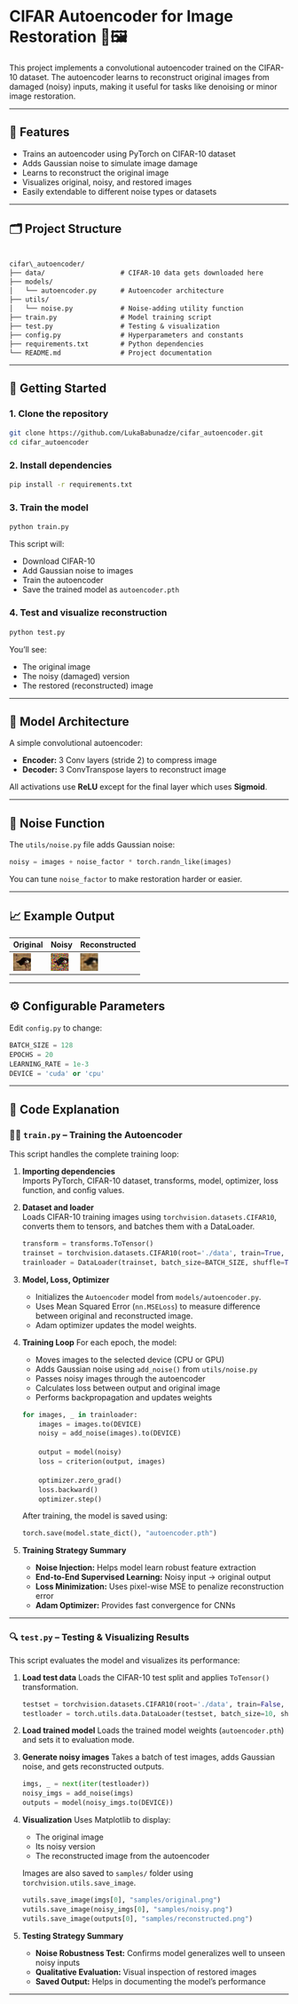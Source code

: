 # CIFAR Autoencoder for Image Restoration 🧠🖼️

This project implements a convolutional autoencoder trained on the CIFAR-10 dataset. The autoencoder learns to reconstruct original images from damaged (noisy) inputs, making it useful for tasks like denoising or minor image restoration.

---

## 🔧 Features

- Trains an autoencoder using PyTorch on CIFAR-10 dataset
- Adds Gaussian noise to simulate image damage
- Learns to reconstruct the original image
- Visualizes original, noisy, and restored images
- Easily extendable to different noise types or datasets

---

## 🗂️ Project Structure

```

cifar\_autoencoder/
├── data/                   # CIFAR-10 data gets downloaded here
├── models/
│   └── autoencoder.py      # Autoencoder architecture
├── utils/
│   └── noise.py            # Noise-adding utility function
├── train.py                # Model training script
├── test.py                 # Testing & visualization
├── config.py               # Hyperparameters and constants
├── requirements.txt        # Python dependencies
└── README.md               # Project documentation

````

---

## 🚀 Getting Started

### 1. Clone the repository
```bash
git clone https://github.com/LukaBabunadze/cifar_autoencoder.git
cd cifar_autoencoder
````

### 2. Install dependencies

```bash
pip install -r requirements.txt
```

### 3. Train the model

```bash
python train.py
```

This script will:

* Download CIFAR-10
* Add Gaussian noise to images
* Train the autoencoder
* Save the trained model as `autoencoder.pth`

### 4. Test and visualize reconstruction

```bash
python test.py
```

You’ll see:

* The original image
* The noisy (damaged) version
* The restored (reconstructed) image

---

## 🧠 Model Architecture

A simple convolutional autoencoder:

* **Encoder:** 3 Conv layers (stride 2) to compress image
* **Decoder:** 3 ConvTranspose layers to reconstruct image

All activations use **ReLU** except for the final layer which uses **Sigmoid**.

---

## 🧪 Noise Function

The `utils/noise.py` file adds Gaussian noise:

```python
noisy = images + noise_factor * torch.randn_like(images)
```

You can tune `noise_factor` to make restoration harder or easier.

---

## 📈 Example Output

| Original                  | Noisy                  | Reconstructed                  |
| ------------------------- | ---------------------- | ------------------------------ |
| ![](samples/original.png) | ![](samples/noisy.png) | ![](samples/reconstructed.png) |

---

## ⚙️ Configurable Parameters

Edit `config.py` to change:

```python
BATCH_SIZE = 128
EPOCHS = 20
LEARNING_RATE = 1e-3
DEVICE = 'cuda' or 'cpu'
```

---

## 🧠 Code Explanation

### 🏋️‍♂️ `train.py` – Training the Autoencoder

This script handles the complete training loop:

1. **Importing dependencies**  
   Imports PyTorch, CIFAR-10 dataset, transforms, model, optimizer, loss function, and config values.

2. **Dataset and loader**  
   Loads CIFAR-10 training images using `torchvision.datasets.CIFAR10`, converts them to tensors, and batches them with a DataLoader.

   ```python
   transform = transforms.ToTensor()
   trainset = torchvision.datasets.CIFAR10(root='./data', train=True, download=True, transform=transform)
   trainloader = DataLoader(trainset, batch_size=BATCH_SIZE, shuffle=True)```

3. **Model, Loss, Optimizer**

   * Initializes the `Autoencoder` model from `models/autoencoder.py`.
   * Uses Mean Squared Error (`nn.MSELoss`) to measure difference between original and reconstructed image.
   * Adam optimizer updates the model weights.

4. **Training Loop**
   For each epoch, the model:

   * Moves images to the selected device (CPU or GPU)
   * Adds Gaussian noise using `add_noise()` from `utils/noise.py`
   * Passes noisy images through the autoencoder
   * Calculates loss between output and original image
   * Performs backpropagation and updates weights

   ```python
   for images, _ in trainloader:
       images = images.to(DEVICE)
       noisy = add_noise(images).to(DEVICE)

       output = model(noisy)
       loss = criterion(output, images)

       optimizer.zero_grad()
       loss.backward()
       optimizer.step()
   ```

   After training, the model is saved using:

   ```python
   torch.save(model.state_dict(), "autoencoder.pth")
   ```

5. **Training Strategy Summary**

   * **Noise Injection:** Helps model learn robust feature extraction
   * **End-to-End Supervised Learning:** Noisy input → original output
   * **Loss Minimization:** Uses pixel-wise MSE to penalize reconstruction error
   * **Adam Optimizer:** Provides fast convergence for CNNs

---

### 🔍 `test.py` – Testing & Visualizing Results

This script evaluates the model and visualizes its performance:

1. **Load test data**
   Loads the CIFAR-10 test split and applies `ToTensor()` transformation.

   ```python
   testset = torchvision.datasets.CIFAR10(root='./data', train=False, download=True, transform=transforms.ToTensor())
   testloader = torch.utils.data.DataLoader(testset, batch_size=10, shuffle=True)
   ```

2. **Load trained model**
   Loads the trained model weights (`autoencoder.pth`) and sets it to evaluation mode.

3. **Generate noisy images**
   Takes a batch of test images, adds Gaussian noise, and gets reconstructed outputs.

   ```python
   imgs, _ = next(iter(testloader))
   noisy_imgs = add_noise(imgs)
   outputs = model(noisy_imgs.to(DEVICE))
   ```

4. **Visualization**
   Uses Matplotlib to display:

   * The original image
   * Its noisy version
   * The reconstructed image from the autoencoder

   Images are also saved to `samples/` folder using `torchvision.utils.save_image`.

   ```python
   vutils.save_image(imgs[0], "samples/original.png")
   vutils.save_image(noisy_imgs[0], "samples/noisy.png")
   vutils.save_image(outputs[0], "samples/reconstructed.png")
   ```

5. **Testing Strategy Summary**

   * **Noise Robustness Test:** Confirms model generalizes well to unseen noisy inputs
   * **Qualitative Evaluation:** Visual inspection of restored images
   * **Saved Output:** Helps in documenting the model’s performance

---

```
```
